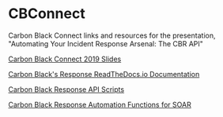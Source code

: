 # CBConnect
Carbon Black Connect links and resources for the presentation, "Automating Your Incident Response Arsenal: The CBR API"


[Carbon Black Connect 2019 Slides](https://drive.google.com/file/d/1rwtSMtwFKhe5xa9bCP1DOKI1UNk1aFJG/view?usp=sharing)

[Carbon Black's Response ReadTheDocs.io Documentation](https://cbapi.readthedocs.io/en/latest/response-api.html)

[Carbon Black Response API Scripts](https://github.com/Jrotenberger/CBIRAutomation)

[Carbon Black Response Automation Functions for SOAR](https://github.com/jjfallete/resilient/tree/master/functions/carbon_black)


